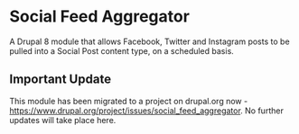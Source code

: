 # Social Feed Aggregator
A Drupal 8 module that allows Facebook, Twitter and Instagram posts to be pulled into a Social Post content type, on a scheduled basis.

## Important Update

This module has been migrated to a project on drupal.org now - https://www.drupal.org/project/issues/social_feed_aggregator. No further updates will take place here.
